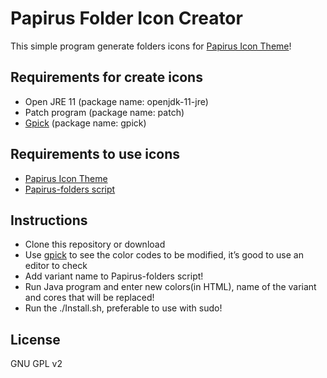 # Papirus Folder Icon Creator
 This simple program generate folders icons for <a href="https://github.com/PapirusDevelopmentTeam/papirus-icon-theme">Papirus Icon Theme</a>!

## Requirements for create icons
 - Open JRE 11 (package name: openjdk-11-jre)
 - Patch program (package name: patch)
 - <a href="https://github.com/thezbyg/gpick">Gpick</a> (package name: gpick)
  

## Requirements to use icons
 - <a href="https://github.com/PapirusDevelopmentTeam/papirus-icon-theme">Papirus Icon Theme</a>
 - <a href="https://github.com/PapirusDevelopmentTeam/papirus-folders">Papirus-folders script</a>

## Instructions
 - Clone this repository or download
 - Use <a href="https://github.com/thezbyg/gpick">gpick</a> to see the color codes to be modified, it’s good to use an editor to check
 - Add variant name to Papirus-folders script!
 - Run Java program and enter new colors(in HTML), name of the variant and cores that will be replaced!
 - Run the ./Install.sh, preferable to use with sudo!

## License

GNU GPL v2